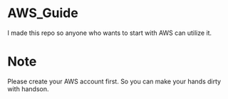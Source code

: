 # AWS_Guide  
I made this repo so anyone who wants to start with AWS can utilize it.

# Note  
Please create your AWS account first. So you can make your hands dirty with handson.
